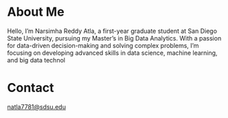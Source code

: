 

# About Me
Hello, I’m Narsimha Reddy Atla, a first-year graduate student at San Diego State University, pursuing my Master’s in Big Data Analytics. With a passion for data-driven decision-making and solving complex problems, I’m focusing on developing advanced skills in data science, machine learning, and big data technol

# Contact
natla7781@sdsu.edu
